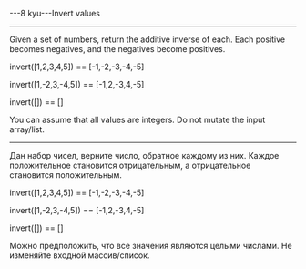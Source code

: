 ---8 kyu---Invert values

---

Given a set of numbers, return the additive inverse of each. Each positive becomes negatives, and the negatives become positives.

invert([1,2,3,4,5]) == [-1,-2,-3,-4,-5]

invert([1,-2,3,-4,5]) == [-1,2,-3,4,-5]

invert([]) == []

You can assume that all values are integers. Do not mutate the input array/list.

---

Дан набор чисел, верните число, обратное каждому из них. Каждое положительное становится отрицательным, а отрицательное становится положительным.

invert([1,2,3,4,5]) == [-1,-2,-3,-4,-5]

invert([1,-2,3,-4,5]) == [-1,2,-3,4,-5]

invert([]) == []

Можно предположить, что все значения являются целыми числами. Не изменяйте входной массив/список.
